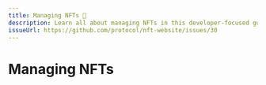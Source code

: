 ```yaml
---
title: Managing NFTs 🚧
description: Learn all about managing NFTs in this developer-focused guide.
issueUrl: https://github.com/protocol/nft-website/issues/30
---
```

 # Managing NFTs

<ContentStatus />